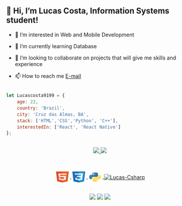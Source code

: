  ## 👋 Hi, I’m Lucas Costa, Information Systems student!

- 👀 I’m interested in Web and Mobile Development

- 🌱 I’m currently learning Database

- 💞️ I’m looking to collaborate on projects that will give me skills and experience

- 📫 How to reach me <a href = "mailto: lucascosta9199@gmail.com"> E-mail </a>

 ##

```javascript
let Lucascosta9199 = {
    age: 22,
    country: 'Brazil',
    city: 'Cruz das Almas, BA',
    stack: ['HTML','CSS','Python', 'C++'],
    interestedIn: ['React', 'React Native']
};
```
 ##

<div align="center">
  <a href="https://github.com/Lucascosta9199">
  <img height="180em" src="https://github-readme-stats.vercel.app/api?username=Lucascosta9199&show_icons=true&theme=tokyonight&include_all_commits=true&count_private=true"/>
  <img height="180em"  src="https://github-readme-stats.vercel.app/api/top-langs/?username=Lucascosta9199&layout=compact&langs_count=7&theme=tokyonight"/>
</div>
  
 ##
  
<div style="display: inline_block" align="center"><br>
  <img align="center" alt="Lucas-HTML" height="30" width="40" src="https://raw.githubusercontent.com/devicons/devicon/master/icons/html5/html5-original.svg">
  <img align="center" alt="Lucas-CSS" height="30" width="40" src="https://raw.githubusercontent.com/devicons/devicon/master/icons/css3/css3-original.svg">
  <img align="center" alt="Lucas-Python" height="30" width="40" src="https://raw.githubusercontent.com/devicons/devicon/master/icons/python/python-original.svg">
  <img align="center" alt="Lucas-Csharp" height="30" width="40" src="https://cdn.jsdelivr.net/gh/devicons/devicon/icons/cplusplus/cplusplus-original.svg">
  
</div>
 
  ##
  
<div align="center"> 
  <a href="https://instagram.com/" target="_blank"><img src="https://img.shields.io/badge/-Instagram-%23E4405F?style=for-the-badge&logo=instagram&logoColor=white" target="_blank"></a>
  <a href = "mailto:lucascosta9199@gmail.com"><img src="https://img.shields.io/badge/-Gmail-%23333?style=for-the-badge&logo=gmail&logoColor=white" target="_blank"></a>
  <a href="https://www.linkedin.com/in/lucascosta9199" target="_blank"><img src="https://img.shields.io/badge/-LinkedIn-%230077B5?style=for-the-badge&logo=linkedin&logoColor=white" target="_blank"></a> 
  
</div>
